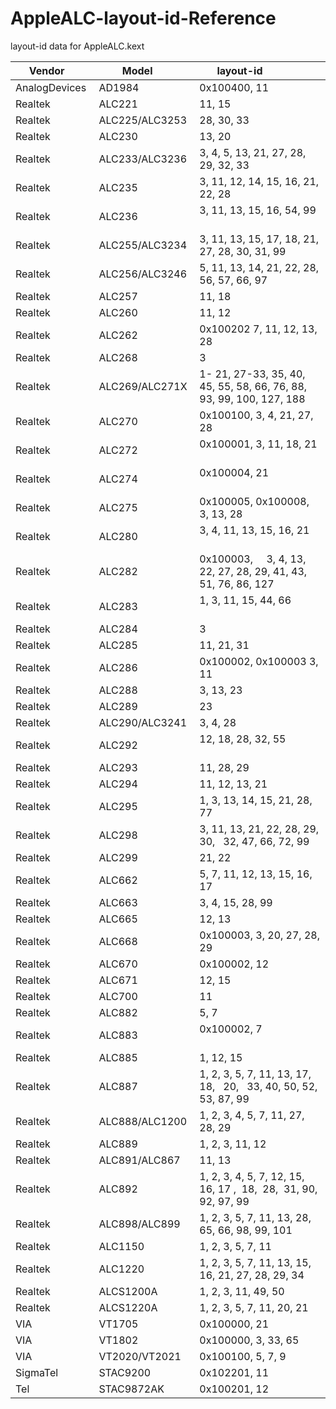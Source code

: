 # AppleALC-layout-id-Reference
layout-id data for AppleALC.kext

| Vendor        | Model          | layout-id                                                           |
| ------------- | -------------- | ------------------------------------------------------------------- |
| AnalogDevices | AD1984         | 0x100400, 11                                                        |
| Realtek       | ALC221         | 11, 15                                                              |
| Realtek       | ALC225/ALC3253 | 28, 30, 33                                                          |
| Realtek       | ALC230         | 13, 20                                                              |
| Realtek       | ALC233/ALC3236 | 3, 4, 5, 13, 21, 27, 28, 29, 32, 33                                 |
| Realtek       | ALC235         | 3, 11, 12, 14, 15, 16, 21, 22, 28                                   |
| Realtek       | ALC236         | 3, 11, 13, 15, 16, 54, 99                                           |
| Realtek       | ALC255/ALC3234 | 3, 11, 13, 15, 17, 18, 21, 27, 28, 30, 31, 99                       |
| Realtek       | ALC256/ALC3246 | 5, 11, 13, 14, 21, 22, 28, 56, 57, 66, 97                           |
| Realtek       | ALC257         | 11, 18                                                              |
| Realtek       | ALC260         | 11, 12                                                              |
| Realtek       | ALC262         | 0x100202  7, 11, 12, 13, 28                                         |
| Realtek       | ALC268         | 3                                                                   |
| Realtek       | ALC269/ALC271X | 1- 21, 27-33, 35, 40, 45, 55, 58, 66, 76, 88, 93, 99, 100, 127, 188 |
| Realtek       | ALC270         | 0x100100, 3, 4, 21, 27, 28                                          |
| Realtek       | ALC272         | 0x100001, 3, 11, 18, 21                                             |
| Realtek       | ALC274         | 0x100004, 21                                                        |
| Realtek       | ALC275         | 0x100005, 0x100008, 3, 13, 28                                       |
| Realtek       | ALC280         | 3, 4, 11, 13, 15, 16, 21                                            |
| Realtek       | ALC282         | 0x100003,     3, 4, 13, 22, 27, 28, 29, 41, 43, 51, 76, 86, 127     |
| Realtek       | ALC283         | 1, 3, 11, 15, 44, 66                                                |
| Realtek       | ALC284         | 3                                                                   |
| Realtek       | ALC285         | 11, 21, 31                                                          |
| Realtek       | ALC286         | 0x100002, 0x100003  3, 11                                           |
| Realtek       | ALC288         | 3, 13, 23                                                           |
| Realtek       | ALC289         | 23                                                                  |
| Realtek       | ALC290/ALC3241 | 3, 4, 28                                                            |
| Realtek       | ALC292         | 12, 18, 28, 32, 55                                                  |
| Realtek       | ALC293         | 11, 28, 29                                                          |
| Realtek       | ALC294         | 11, 12, 13, 21                                                      |
| Realtek       | ALC295         | 1, 3, 13, 14, 15, 21, 28, 77                                        |
| Realtek       | ALC298         | 3, 11, 13, 21, 22, 28, 29, 30,   32, 47, 66, 72, 99                 |
| Realtek       | ALC299         | 21, 22                                                              |
| Realtek       | ALC662         | 5, 7, 11, 12, 13, 15, 16, 17                                        |
| Realtek       | ALC663         | 3, 4, 15, 28, 99                                                    |
| Realtek       | ALC665         | 12, 13                                                              |
| Realtek       | ALC668         | 0x100003, 3, 20, 27, 28, 29                                         |
| Realtek       | ALC670         | 0x100002, 12                                                        |
| Realtek       | ALC671         | 12, 15                                                              |
| Realtek       | ALC700         | 11                                                                  |
| Realtek       | ALC882         | 5, 7                                                                |
| Realtek       | ALC883         | 0x100002, 7                                                         |
| Realtek       | ALC885         | 1, 12, 15                                                           |
| Realtek       | ALC887         | 1, 2, 3, 5, 7, 11, 13, 17, 18,   20,   33, 40, 50, 52, 53, 87, 99   |
| Realtek       | ALC888/ALC1200 | 1, 2, 3, 4, 5, 7, 11, 27, 28, 29                                    |
| Realtek       | ALC889         | 1, 2, 3, 11, 12                                                     |
| Realtek       | ALC891/ALC867  | 11, 13                                                              |
| Realtek       | ALC892         | 1, 2, 3, 4, 5, 7, 12, 15, 16, 17 ,  18,  28,  31, 90, 92, 97, 99    |
| Realtek       | ALC898/ALC899  | 1, 2, 3, 5, 7, 11, 13, 28, 65, 66, 98, 99, 101                      |
| Realtek       | ALC1150        | 1, 2, 3, 5, 7, 11                                                   |
| Realtek       | ALC1220        | 1, 2, 3, 5, 7, 11, 13, 15, 16, 21, 27, 28, 29, 34                   |
| Realtek       | ALCS1200A      | 1, 2, 3, 11, 49, 50                                                 |
| Realtek       | ALCS1220A      | 1, 2, 3, 5, 7, 11, 20, 21                                           |
| VIA           | VT1705         | 0x100000, 21                                                        |
| VIA           | VT1802         | 0x100000, 3, 33, 65                                                 |
| VIA           | VT2020/VT2021  | 0x100100, 5, 7, 9                                                   |
| SigmaTel      | STAC9200       | 0x102201, 11                                                        |
| Tel           | STAC9872AK     | 0x100201, 12                                                        |
